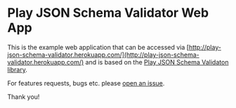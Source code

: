 Play JSON Schema Validator Web App
=================================
This is the example web application that can be accessed via 
[http://play-json-schema-validator.herokuapp.com/](http://play-json-schema-validator.herokuapp.com/)
and is based on the
[Play JSON Schema Validaton library](https://github.com/eclipsesource/play-json-schema-validator).

For features requests, bugs etc. please [open an issue](https://github.com/edgarmueller/schema-validator-web/issues).
 
Thank you!
